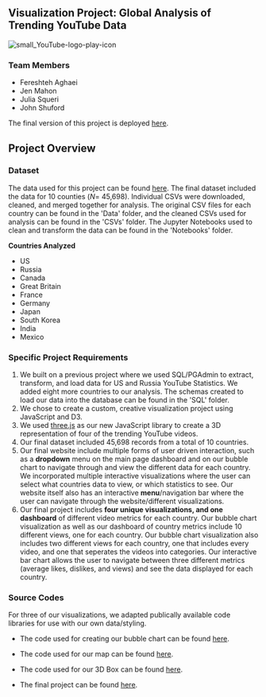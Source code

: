 Visualization Project: Global Analysis of Trending YouTube Data
-----
![small_YouTube-logo-play-icon](https://user-images.githubusercontent.com/69160361/106512655-20e65900-648f-11eb-8900-1df5ec5f7fdb.png)

### Team Members
- Fereshteh Aghaei 
- Jen Mahon 
- Julia Squeri
- John Shuford

The final version of this project is deployed [here](https://johnshuford.github.io/Visualization_Project/).

Project Overview
------
### Dataset

The data used for this project 
can be found [here](https://www.kaggle.com/datasnaek/youtube-new). The final dataset included the data for 10 counties (*N*= 45,698). Individual CSVs were downloaded, cleaned, and merged together for analysis. The original CSV files for each country can be found in the 'Data' folder, and the cleaned CSVs used for analysis can be found in the 'CSVs' folder. The Jupyter Notebooks used to clean and transform the data can be found in the 'Notebooks' folder.

**Countries Analyzed**
- US
- Russia
- Canada
- Great Britain
- France
- Germany
- Japan
- South Korea
- India
- Mexico

### Specific Project Requirements 

1) We built on a previous project where we used SQL/PGAdmin to extract, transform, and load data for US and Russia YouTube Statistics. We added eight more countries to our analysis. The schemas created to load our data into the database can be found in the 'SQL' folder.
2) We chose to create a custom, creative visualization project using JavaScript and D3. 
3) We used [three.js](https://threejs.org/) as our new JavaScript library to create a 3D representation of four of the trending YouTube videos.
4) Our final dataset included 45,698 records from a total of 10 countries.
5) Our final website include multiple forms of user driven interaction, such as a **dropdown** menu on the main page dashboard and on our bubble chart to navigate through and view the different data for each country. We incorporated multiple interactive visualizations where the user can select what countries data to view, or which statistics to see. Our website itself also has an interactive **menu**/navigation bar where the user can navigate through the website/different visualizations.
6) Our final project includes **four unique visualizations, and one dashboard** of different video metrics for each country. Our bubble chart visualization as well as our dashboard of country metrics include 10 different views, one for each country. Our bubble chart visualization also includes two different views for each country, one that includes every video, and one that seperates the videos into categories. Our interactive bar chart allows the user to navigate between three different metrics (average likes, dislikes, and views) and see the data displayed for each country.

### Source Codes

For three of our visualizations, we adapted publically available code libraries for use with our own data/styling. 
- The code used for creating our bubble chart can be found [here](https://vallandingham.me/vis/gates/).
- The code used for our map can be found [here](https://d3-geomap.github.io/).

- The code used for our 3D Box can be found [here](link).
- The final project can be found [here](https://johnshuford.github.io/Visualization_Project/index.html).
